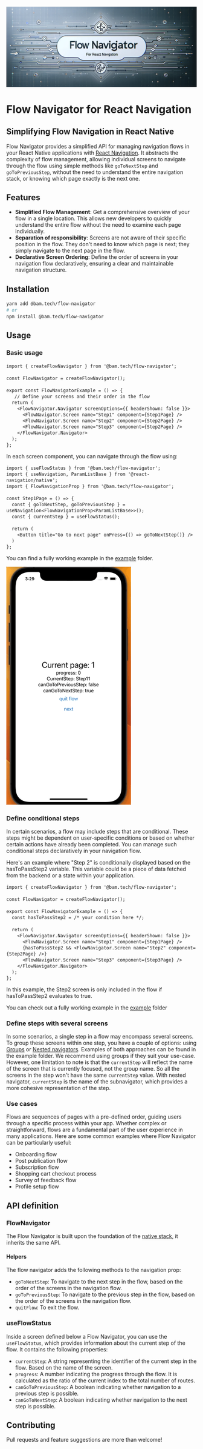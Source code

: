![Alt text](image.png)
# Flow Navigator for React Navigation

## Simplifying Flow Navigation in React Native

Flow Navigator provides a simplified API for managing navigation flows in your React Native applications with [React Navigation](https://reactnavigation.org/). It abstracts the complexity of flow management, allowing individual screens to navigate through the flow using simple methods like `goToNextStep` and `goToPreviousStep`, without the need to understand the entire navigation stack, or knowing which page exactly is the next one.

## Features

- **Simplified Flow Management**: Get a comprehensive overview of your flow in a single location. This allows new developers to quickly understand the entire flow without the need to examine each page individually.
- **Separation of responsibility**: Screens are not aware of their specific position in the flow. They don't need to know which page is next; they simply navigate to the next page in the flow.
- **Declarative Screen Ordering**: Define the order of screens in your navigation flow declaratively, ensuring a clear and maintainable navigation structure.

## Installation

```bash
yarn add @bam.tech/flow-navigator
# or
npm install @bam.tech/flow-navigator
```

## Usage
### Basic usage

```tsx
import { createFlowNavigator } from '@bam.tech/flow-navigator';

const FlowNavigator = createFlowNavigator();

export const FlowNavigatorExample = () => {
   // Define your screens and their order in the flow
  return (
    <FlowNavigator.Navigator screenOptions={{ headerShown: false }}>
      <FlowNavigator.Screen name="Step1" component={Step1Page} />
      <FlowNavigator.Screen name="Step2" component={Step2Page} />
      <FlowNavigator.Screen name="Step3" component={Step2Page} />
    </FlowNavigator.Navigator>
  );
};
```

In each screen component, you can navigate through the flow using:

```tsx
import { useFlowStatus } from '@bam.tech/flow-navigator';
import { useNavigation, ParamListBase } from '@react-navigation/native';
import { FlowNavigationProp } from '@bam.tech/flow-navigator';

const Step1Page = () => {
  const { goToNextStep, goToPreviousStep } = useNavigation<FlowNavigationProp<ParamListBase>>();
  const { currentStep } = useFlowStatus();

  return (
    <Button title="Go to next page" onPress={() => goToNextStep()} />
  )
};
```

You can find a fully working example in the [example](./example/App.tsx) folder.

![Alt text](<Nov-15-2023 15-29-57.gif>)


### Define conditional steps

In certain scenarios, a flow may include steps that are conditional. These steps might be dependent on user-specific conditions or based on whether certain actions have already been completed. You can manage such conditional steps declaratively in your navigation flow.

Here's an example where "Step 2" is conditionally displayed based on the hasToPassStep2 variable. This variable could be a piece of data fetched from the backend or a state within your application.

```tsx
import { createFlowNavigator } from '@bam.tech/flow-navigator';

const FlowNavigator = createFlowNavigator();

export const FlowNavigatorExample = () => {
  const hasToPassStep2 = /* your condition here */;

  return (
    <FlowNavigator.Navigator screenOptions={{ headerShown: false }}>
      <FlowNavigator.Screen name="Step1" component={Step1Page} />
      {hasToPassStep2 && <FlowNavigator.Screen name="Step2" component={Step2Page} />}
      <FlowNavigator.Screen name="Step3" component={Step3Page} />
    </FlowNavigator.Navigator>
  );
};
```

In this example, the Step2 screen is only included in the flow if hasToPassStep2 evaluates to true.

You can check out a fully working example in the [example](./example/src/FlowNavigatorExample.tsx) folder

### Define steps with several screens

In some scenarios, a single step in a flow may encompass several screens. To group these screens within one step, you have a couple of options: using [Groups](https://reactnavigation.org/docs/group/) or [Nested navigators](https://reactnavigation.org/docs/screen-options-resolution/). 
Examples of both approaches can be found in the example folder.
We recommend using groups if they suit your use-case. However, one limitation to note is that the `currentStep` will reflect the name of the screen that is currently focused, not the group name. So all the screens in the step won't have the same `currentStep` value. With nested navigator, `currentStep` is the name of the subnavigator, which provides a more cohesive representation of the step.

### Use cases
Flows are sequences of pages with a pre-defined order, guiding users through a specific process within your app. Whether complex or straightforward, flows are a fundamental part of the user experience in many applications. Here are some common examples where Flow Navigator can be particularly useful:
- Onboarding flow
- Post publication flow
- Subscription flow
- Shopping cart checkout process
- Survey of feedback flow
- Profile setup flow

## API definition

### FlowNavigator
The Flow Navigator is built upon the foundation of the [native stack](https://reactnavigation.org/docs/native-stack-navigator/#api-definition), it inherits the same API.

#### Helpers
The flow navigator adds the following methods to the navigation prop:
- `goToNextStep`: To navigate to the next step in the flow, based on the order of the screens in the navigation flow.
- `goToPreviousStep`: To navigate to the previous step in the flow, based on the order of the screens in the navigation flow.
- `quitFlow`: To exit the flow.

### useFlowStatus
Inside a screen defined below a Flow Navigator, you can use the `useFlowStatus`, which provides information about the current step of the flow. It contains the following properties:

- `currentStep`: A string representing the identifier of the current step in the flow. Based on the name of the screen.
- `progress`: A number indicating the progress through the flow. It is calculated as the ratio of the current index to the total number of routes.
- `canGoToPreviousStep`: A boolean indicating whether navigation to a previous step is possible.
- `canGoToNextStep`: A boolean indicating whether navigation to the next step is possible.

## Contributing
Pull requests and feature suggestions are more than welcome!
